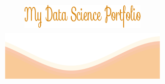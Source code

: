 <p align="center">
<img src="https://github.com/siddh30/siddh30/blob/main/My%20Data%20Science%20Portfolio.png", width="75%" height="75" >
</p>	
<img src="https://github.com/siddh30/siddh30/blob/main/waves.svg" width="100%" height="150">


